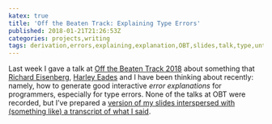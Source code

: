 ```yaml
---
katex: true
title: 'Off the Beaten Track: Explaining Type Errors'
published: 2018-01-21T21:26:53Z
categories: projects,writing
tags: derivation,errors,explaining,explanation,OBT,slides,talk,type,untyping
---
```


<p>Last week I gave a talk at <a href="https://popl18.sigplan.org/track/OBT-2018">Off the Beaten Track 2018</a> about something that <a href="https://cs.brynmawr.edu/~rae/">Richard Eisenberg</a>, <a href="http://metatheorem.org/">Harley Eades</a> and I have been thinking about recently: namely, how to generate good interactive <em>error explanations</em> for programmers, especially for type errors. None of the talks at OBT were recorded, but I’ve prepared a <a href="http://ozark.hendrix.edu/~yorgey/pub/explaining-errors-slides.pdf">version of my slides interspersed with (something like) a transcript of what I said</a>.</p>

